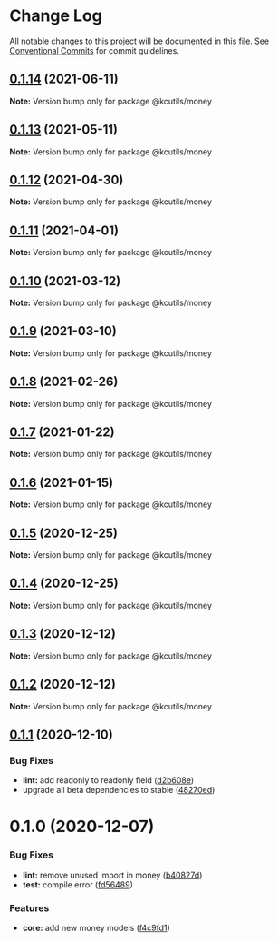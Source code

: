 # Change Log

All notable changes to this project will be documented in this file.
See [Conventional Commits](https://conventionalcommits.org) for commit guidelines.

## [0.1.14](https://github.com/kamontat/kcutils/compare/@kcutils/money@0.1.13...@kcutils/money@0.1.14) (2021-06-11)

**Note:** Version bump only for package @kcutils/money





## [0.1.13](https://github.com/kamontat/kcutils/compare/@kcutils/money@0.1.12...@kcutils/money@0.1.13) (2021-05-11)

**Note:** Version bump only for package @kcutils/money





## [0.1.12](https://github.com/kamontat/kcutils/compare/@kcutils/money@0.1.11...@kcutils/money@0.1.12) (2021-04-30)

**Note:** Version bump only for package @kcutils/money





## [0.1.11](https://github.com/kamontat/kcutils/compare/@kcutils/money@0.1.10...@kcutils/money@0.1.11) (2021-04-01)

**Note:** Version bump only for package @kcutils/money





## [0.1.10](https://github.com/kamontat/kcutils/compare/@kcutils/money@0.1.9...@kcutils/money@0.1.10) (2021-03-12)

**Note:** Version bump only for package @kcutils/money





## [0.1.9](https://github.com/kamontat/kcutils/compare/@kcutils/money@0.1.8...@kcutils/money@0.1.9) (2021-03-10)

**Note:** Version bump only for package @kcutils/money





## [0.1.8](https://github.com/kamontat/kcutils/compare/@kcutils/money@0.1.7...@kcutils/money@0.1.8) (2021-02-26)

**Note:** Version bump only for package @kcutils/money





## [0.1.7](https://github.com/kamontat/kcutils/compare/@kcutils/money@0.1.6...@kcutils/money@0.1.7) (2021-01-22)

**Note:** Version bump only for package @kcutils/money





## [0.1.6](https://github.com/kamontat/kcutils/compare/@kcutils/money@0.1.5...@kcutils/money@0.1.6) (2021-01-15)

**Note:** Version bump only for package @kcutils/money





## [0.1.5](https://github.com/kamontat/kcutils/compare/@kcutils/money@0.1.4...@kcutils/money@0.1.5) (2020-12-25)

**Note:** Version bump only for package @kcutils/money





## [0.1.4](https://github.com/kamontat/kcutils/compare/@kcutils/money@0.1.3...@kcutils/money@0.1.4) (2020-12-25)

**Note:** Version bump only for package @kcutils/money





## [0.1.3](https://github.com/kamontat/kcutils/compare/@kcutils/money@0.1.2...@kcutils/money@0.1.3) (2020-12-12)

**Note:** Version bump only for package @kcutils/money





## [0.1.2](https://github.com/kamontat/kcutils/compare/@kcutils/money@0.1.1...@kcutils/money@0.1.2) (2020-12-12)

**Note:** Version bump only for package @kcutils/money





## [0.1.1](https://github.com/kamontat/kcutils/compare/@kcutils/money@0.1.0...@kcutils/money@0.1.1) (2020-12-10)


### Bug Fixes

* **lint:** add readonly to readonly field ([d2b608e](https://github.com/kamontat/kcutils/commit/d2b608ef4ae245293018d41645c61950fd3bf8e1))
* upgrade all beta dependencies to stable ([48270ed](https://github.com/kamontat/kcutils/commit/48270ede11c8a5cd6513cedb9b1fc4797f592ad8))





# 0.1.0 (2020-12-07)


### Bug Fixes

* **lint:** remove unused import in money ([b40827d](https://github.com/kamontat/kcutils/commit/b40827d683cc7c138bc9767b86dace556d54f59d))
* **test:** compile error ([fd56489](https://github.com/kamontat/kcutils/commit/fd56489e0d987d49f695fbc966ab78d13882dd60))


### Features

* **core:** add new money models ([f4c9fd1](https://github.com/kamontat/kcutils/commit/f4c9fd159ef5c7c6552c065333bfe0ae053ee244))
